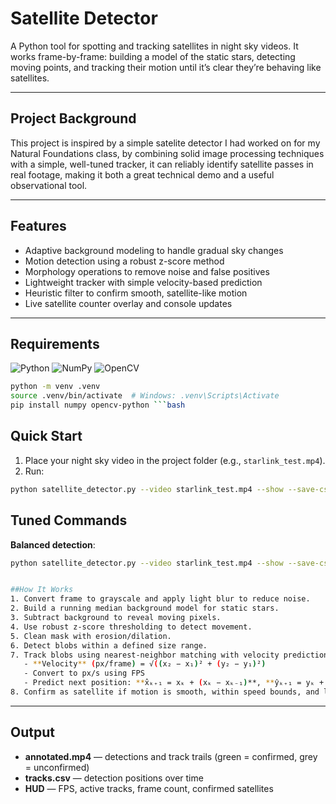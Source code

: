 # Satellite Detector

A Python tool for spotting and tracking satellites in night sky videos. It works frame-by-frame: building a model of the static stars, detecting moving points, and tracking their motion until it’s clear they’re behaving like satellites.

---

## Project Background
This project is inspired by a simple satelite detector I had worked on for my Natural Foundations class, by combining solid image processing techniques with a simple, well-tuned tracker, it can reliably identify satellite passes in real footage, making it both a great technical demo and a useful observational tool. 

---

##  Features
- Adaptive background modeling to handle gradual sky changes
- Motion detection using a robust z-score method
- Morphology operations to remove noise and false positives
- Lightweight tracker with simple velocity-based prediction
- Heuristic filter to confirm smooth, satellite-like motion
- Live satellite counter overlay and console updates

---

## Requirements
![Python](https://img.shields.io/badge/Python-3.10%2B-blue?logo=python&logoColor=white)
![NumPy](https://img.shields.io/badge/NumPy-1.24%2B-013243?logo=numpy&logoColor=white)
![OpenCV](https://img.shields.io/badge/OpenCV-4.8%2B-5C3EE8?logo=opencv&logoColor=white)


```bash
python -m venv .venv
source .venv/bin/activate  # Windows: .venv\Scripts\Activate
pip install numpy opencv-python ```bash
```

## Quick Start
1. Place your night sky video in the project folder (e.g., `starlink_test.mp4`).
2. Run:
```bash
python satellite_detector.py --video starlink_test.mp4 --show --save-csv tracks.csv --live-count
```
## Tuned Commands
**Balanced detection**:
```bash
python satellite_detector.py --video starlink_test.mp4 --show --save-csv tracks.csv --live-count --thresh-k 3.2 --min-area 2 --max-area 20 --bg-window 60 --link-dist 14 --max-miss 3 --min-track 9 --smoothing-sigma 0.8


##How It Works
1. Convert frame to grayscale and apply light blur to reduce noise.
2. Build a running median background model for static stars.
3. Subtract background to reveal moving pixels.
4. Use robust z-score thresholding to detect movement.
5. Clean mask with erosion/dilation.
6. Detect blobs within a defined size range.
7. Track blobs using nearest-neighbor matching with velocity prediction:
   - **Velocity** (px/frame) = √((x₂ − x₁)² + (y₂ − y₁)²)
   - Convert to px/s using FPS
   - Predict next position: **x̂ₖ₊₁ = xₖ + (xₖ − xₖ₋₁)**, **ŷₖ₊₁ = yₖ + (yₖ − yₖ₋₁)**
8. Confirm as satellite if motion is smooth, within speed bounds, and lasts enough frames.
```
---

## Output
- **annotated.mp4** — detections and track trails (green = confirmed, grey = unconfirmed)
- **tracks.csv** — detection positions over time
- **HUD** — FPS, active tracks, frame count, confirmed satellites

